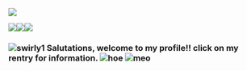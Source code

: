 ![](https://64.media.tumblr.com/c53ba233a2c6ccc83bd2ab254eaa5013/8137700866e947f5-4f/s540x810/af327c7442247068020a964ff454df42b16a0a36.gif)

![](https://lifted.crd.co/assets/images/gallery01/bb85f3ee.png?v=540c5116)![](https://lifted.crd.co/assets/images/gallery01/bb85f3ee.png?v=540c5116)![](https://lifted.crd.co/assets/images/gallery01/bb85f3ee.png?v=540c5116)
### ![swirly1](https://epic.crd.co/assets/images/gallery12/1ec993ff.gif?v=b52a0828) Salutations, welcome to my profile!! click on my rentry for information.  ![hoe](https://64.media.tumblr.com/tumblr_ltv0lazbFP1r2nnw5.gif) ![meo](http://img.photobucket.com/albums/v252/shaquanda/dumpitydump/pixelwixel/tsr.gif)
